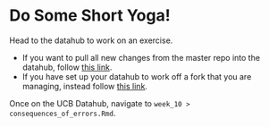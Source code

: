 # Do Some Short Yoga! 

Head to the datahub to work on an exercise. 

- If you want to pull all new changes from the master repo into the datahub, follow [this link](http://r.datahub.berkeley.edu/hub/user-redirect/git-pull?repo=https://github.com/UCB-MIDS/w241&branch=master&urlpath=rstudio). 
- If you have set up your datahub to work off a fork that you are managing, instead follow [this link](https://r.datahub.berkeley.edu/). 

Once on the UCB Datahub, navigate to  `week_10 > consequences_of_errors.Rmd`. 
